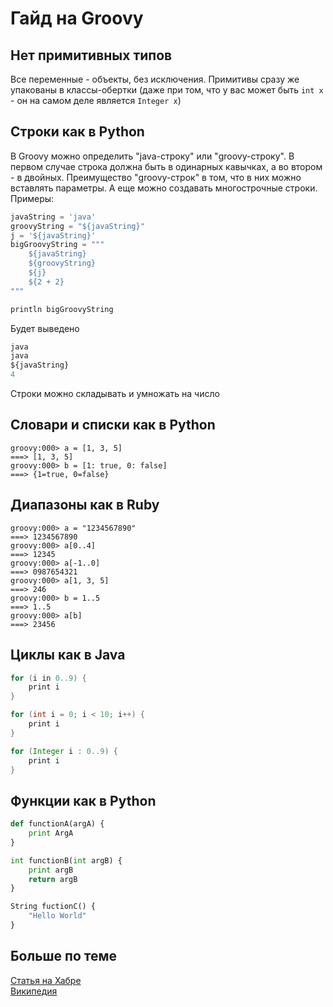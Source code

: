 # Гайд на Groovy
## Нет примитивных типов
Все переменные - объекты, без исключения. Примитивы сразу же упакованы в классы-обертки (даже при том, что у вас может 
быть `int x` - он на самом деле является `Integer x`)
## Строки как в Python
В Groovy можно определить "java-строку" или "groovy-строку". В первом случае строка должна быть в одинарных кавычках, а 
во втором - в двойных. Преимущество "groovy-строк" в том, что в них можно вставлять параметры. А еще можно создавать 
многострочные строки. Примеры:
```python
javaString = 'java'
groovyString = "${javaString}"
j = '${javaString}' 
bigGroovyString = """
    ${javaString}
    ${groovyString}
    ${j}
    ${2 + 2}
"""

println bigGroovyString
```
Будет выведено
```python
java
java
${javaString}
4
```
Строки можно складывать и умножать на число
## Словари и списки как в Python
```commandline
groovy:000> a = [1, 3, 5]
===> [1, 3, 5]
groovy:000> b = [1: true, 0: false]
===> {1=true, 0=false}
```
## Диапазоны как в Ruby
```commandline
groovy:000> a = "1234567890"
===> 1234567890
groovy:000> a[0..4]
===> 12345
groovy:000> a[-1..0]
===> 0987654321
groovy:000> a[1, 3, 5]
===> 246
groovy:000> b = 1..5
===> 1..5
groovy:000> a[b]
===> 23456
```
## Циклы как в Java
```java
for (i in 0..9) { 
    print i 
}

for (int i = 0; i < 10; i++) {
    print i
}

for (Integer i : 0..9) { 
    print i 
}
```
## Функции как в Python
```python
def functionA(argA) {
    print ArgA
}

int functionB(int argB) {
    print argB
    return argB
}

String fuctionC() {
    "Hello World"
}
```
## Больше по теме
[Статья на Хабре](https://habr.com/ru/post/122127/)  
[Википедия](https://ru.wikipedia.org/wiki/Groovy)